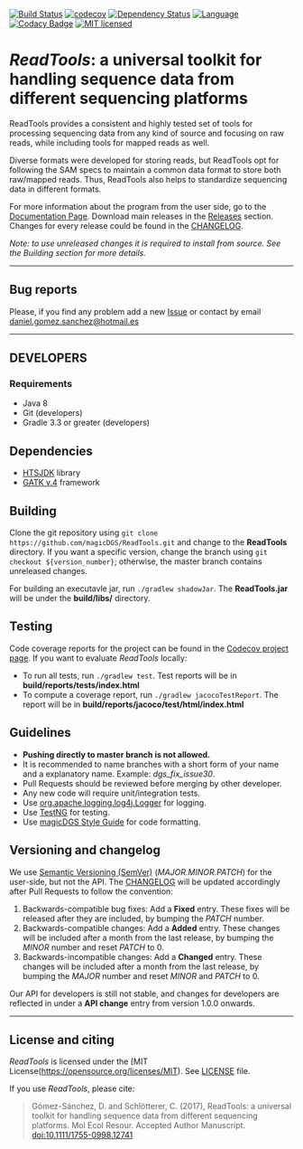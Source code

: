[![Build Status](https://travis-ci.org/magicDGS/ReadTools.svg?branch=master)](https://travis-ci.org/magicDGS/ReadTools)
[![codecov](https://codecov.io/gh/magicDGS/ReadTools/branch/master/graph/badge.svg)](https://codecov.io/gh/magicDGS/ReadTools)
[![Dependency Status](https://www.versioneye.com/user/projects/58821329e25f59003995102e/badge.svg?style=flat-square)](https://www.versioneye.com/user/projects/58821329e25f59003995102e)
[![Language](http://img.shields.io/badge/language-java-brightgreen.svg)](https://www.java.com/)
[![Codacy Badge](https://api.codacy.com/project/badge/Grade/dd842750e7a74112870a5156a24a8cbf)](https://www.codacy.com/app/daniel-gomez-sanchez/ReadTools?utm_source=github.com&amp;utm_medium=referral&amp;utm_content=magicDGS/ReadTools&amp;utm_campaign=Badge_Grade)
[![MIT licensed](https://img.shields.io/badge/license-MIT-blue.svg)](https://opensource.org/licenses/MIT)

# _ReadTools_: a universal toolkit for handling sequence data from different sequencing platforms

ReadTools provides a consistent and highly tested set of tools for processing sequencing data from 
any kind of source and focusing on raw reads, while including tools for mapped reads as well.

Diverse formats were developed for storing reads, but ReadTools opt for following the SAM specs 
to maintain a common data format to store both raw/mapped reads. Thus, ReadTools also helps to 
standardize sequencing data in different formats.

For more information about the program from the user side, go to the [Documentation Page]. 
Download main releases in the [Releases] section. Changes for every release could be found in the [CHANGELOG].

_Note: to use unreleased changes it is required to install from source. See the Building section for more details._

---

## Bug reports

Please, if you find any problem add a new [Issue] or contact by email <daniel.gomez.sanchez@hotmail.es>

---

## DEVELOPERS

### Requirements

* Java 8
* Git (developers)
* Gradle 3.3 or greater (developers)

## Dependencies

- [HTSJDK] library
- [GATK v.4] framework

## Building

Clone the git repository using `git clone https://github.com/magicDGS/ReadTools.git` and change to the __ReadTools__ directory.
If you want a specific version, change the branch using `git checkout ${version_number}`;
otherwise, the master branch contains unreleased changes.

For building an executavle jar, run `./gradlew shadowJar`. The __ReadTools.jar__ will be under the __build/libs/__ directory.


## Testing

Code coverage reports for the project can be found in the [Codecov project page](https://codecov.io/gh/magicDGS/ReadTools).
If you want to evaluate _ReadTools_ locally:
* To run all tests, run `./gradlew test`. Test reports will be in __build/reports/tests/index.html__
* To compute a coverage report, run `./gradlew jacocoTestReport`. The report will be in __build/reports/jacoco/test/html/index.html__

## Guidelines

* __Pushing directly to master branch is not allowed.__
* It is recommended to name branches with a short form of your name and a explanatory name. Example: _dgs_fix_issue30_.
* Pull Requests should be reviewed before merging by other developer.
* Any new code will require unit/integration tests.
* Use [org.apache.logging.log4j.Logger](https://logging.apache.org/log4j/2.0/log4j-api/apidocs/org/apache/logging/log4j/Logger.html) for logging.
* Use [TestNG](http://testng.org/doc/index.html) for testing.
* Use [magicDGS Style Guide](https://github.com/magicDGS/styleguide) for code formatting.

## Versioning and changelog

We use [Semantic Versioning (SemVer)](http://semver.org/) (_MAJOR.MINOR.PATCH_) for the user-side, but not the API. The [CHANGELOG] will be updated accordingly after Pull Requests to follow the convention:

1. Backwards-compatible bug fixes: Add a __Fixed__ entry.
   These fixes will be released after they are included, by bumping the _PATCH_ number. 
2. Backwards-compatible changes: Add a __Added__ entry.
   These changes will be included after a month from the last release, by bumping the _MINOR_ number and reset _PATCH_ to 0.
3. Backwards-incompatible changes: Add a __Changed__ entry.
   These changes will be included after a month from the last release, by bumping the _MAJOR_ number and reset _MINOR_ and _PATCH_ to 0.

Our API for developers is still not stable, and changes for developers are reflected in under a __API change__ entry from version 1.0.0 onwards.

---

## License and citing

_ReadTools_ is licensed under the [MIT License(https://opensource.org/licenses/MIT). See [LICENSE]({{https://github.com/magicDGS/ReadTools/blob/master/LICENSE}}) file.

If you use _ReadTools_, please cite:

> Gómez-Sánchez, D. and Schlötterer, C. (2017), ReadTools: a universal toolkit for handling sequence data from different sequencing platforms. Mol Ecol Resour. Accepted Author Manuscript. [doi:10.1111/1755-0998.12741](http://onlinelibrary.wiley.com/doi/10.1111/1755-0998.12741/abstract)




[MIT License]: https://opensource.org/licenses/MIT
[Documentation Page]: http://magicdgs.github.io/ReadTools/
[Releases]: https://github.com/magicDGS/ReadTools/releases
[Issue]: https://github.com/magicDGS/ReadTools/issues
[HTSJDK]: https://samtools.github.io/htsjdk/
[GATK v.4]: https://github.com/broadinstitute/gatk
[CHANGELOG]: https://github.com/magicDGS/ReadTools/blob/master/CHANGELOG.md
[LICENSE]: https://github.com/magicDGS/ReadTools/blob/master/LICENSE
[build.gradle]:  https://github.com/magicDGS/ReadTools/blob/master/build.gradle